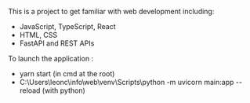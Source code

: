 This is a project to get familiar with web development including:

- JavaScript, TypeScript, React
- HTML, CSS
- FastAPI and REST APIs

To launch the application :

- yarn start (in cmd at the root)
- C:\Users\leonc\info\web\venv\Scripts\python -m uvicorn main:app --reload (with python)
